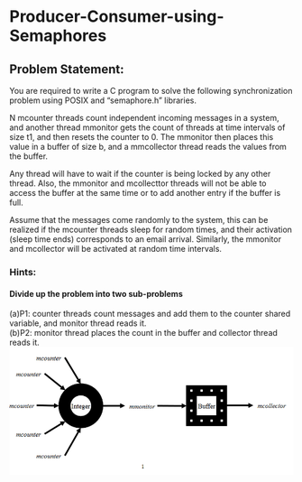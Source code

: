 # Producer-Consumer-using-Semaphores

## Problem Statement:
You are required to write a C program to solve the following synchronization problem using POSIX and “semaphore.h” libraries.

N mcounter threads  count  independent  incoming  messages  in  a  system,  and  another  thread mmonitor gets the count of threads at time intervals of size t1, and then resets the counter to 0. The mmonitor then places this value in a buffer of size b, and a mmcollector thread reads the values from the buffer.

Any  thread  will  have  to  wait  if  the  counter  is  being  locked  by  any  other  thread.  Also,  the mmonitor and mcollecttor threads will not be able to access the buffer at the same time or to add another entry if the buffer is full.

Assume that the messages come randomly to the system, this can be realized if the mcounter threads sleep for random times, and their activation (sleep time ends) corresponds to an email arrival. Similarly, the mmonitor and mcollector will be activated at random time intervals.


### Hints:
#### Divide up the problem into two sub-problems
(a)P1:  counter  threads  count  messages  and  add  them  to  the  counter  shared variable, and monitor thread reads it.<br>
(b)P2: monitor thread places the count in the buffer and collector thread reads it.<br>
![](hint.PNG)
